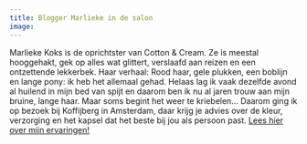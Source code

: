 ```yaml
---
title: Blogger Marlieke in de salon
image: 
---
```



Marlieke Koks is de oprichtster van Cotton & Cream. Ze is meestal hooggehakt, gek op alles wat glittert, verslaafd aan reizen en een ontzettende lekkerbek. Haar verhaal: Rood haar, gele plukken, een boblijn en lange pony: ik heb het allemaal gehad. Helaas lag ik vaak dezelfde avond al huilend in mijn bed van spijt en daarom ben ik nu al jaren trouw aan mijn bruine, lange haar. Maar soms begint het weer te kriebelen… Daarom ging ik op bezoek bij Koffijberg in Amsterdam, daar krijg je advies over de kleur, verzorging en het kapsel dat het beste bij jou als persoon past. [Lees hier over mijn ervaringen!](http://cottonandcream.nl/koffijberg-amsterdam/)